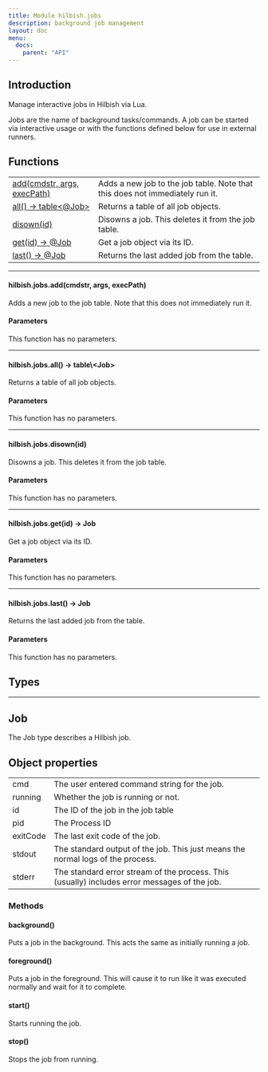 ```yaml
---
title: Module hilbish.jobs
description: background job management
layout: doc
menu:
  docs:
    parent: "API"
---
```


## Introduction

Manage interactive jobs in Hilbish via Lua.

Jobs are the name of background tasks/commands. A job can be started via
interactive usage or with the functions defined below for use in external runners.

## Functions
|||
|----|----|
|<a href="#jobs.add">add(cmdstr, args, execPath)</a>|Adds a new job to the job table. Note that this does not immediately run it.|
|<a href="#jobs.all">all() -> table<@Job></a>|Returns a table of all job objects.|
|<a href="#jobs.disown">disown(id)</a>|Disowns a job. This deletes it from the job table.|
|<a href="#jobs.get">get(id) -> @Job</a>|Get a job object via its ID.|
|<a href="#jobs.last">last() -> @Job</a>|Returns the last added job from the table.|

<hr><div id='jobs.add'>
<h4 class='heading'>
hilbish.jobs.add(cmdstr, args, execPath)
<a href="#jobs.add" class='heading-link'>
	<i class="fas fa-paperclip"></i>
</a>
</h4>

Adds a new job to the job table. Note that this does not immediately run it.  
#### Parameters
This function has no parameters.  
</div>

<hr><div id='jobs.all'>
<h4 class='heading'>
hilbish.jobs.all() -> table\<<a href="/Hilbish/docs/api/hilbish/hilbish.jobs/#job" style="text-decoration: none;" id="lol">Job</a>>
<a href="#jobs.all" class='heading-link'>
	<i class="fas fa-paperclip"></i>
</a>
</h4>

Returns a table of all job objects.  
#### Parameters
This function has no parameters.  
</div>

<hr><div id='jobs.disown'>
<h4 class='heading'>
hilbish.jobs.disown(id)
<a href="#jobs.disown" class='heading-link'>
	<i class="fas fa-paperclip"></i>
</a>
</h4>

Disowns a job. This deletes it from the job table.  
#### Parameters
This function has no parameters.  
</div>

<hr><div id='jobs.get'>
<h4 class='heading'>
hilbish.jobs.get(id) -> <a href="/Hilbish/docs/api/hilbish/hilbish.jobs/#job" style="text-decoration: none;" id="lol">Job</a>
<a href="#jobs.get" class='heading-link'>
	<i class="fas fa-paperclip"></i>
</a>
</h4>

Get a job object via its ID.  
#### Parameters
This function has no parameters.  
</div>

<hr><div id='jobs.last'>
<h4 class='heading'>
hilbish.jobs.last() -> <a href="/Hilbish/docs/api/hilbish/hilbish.jobs/#job" style="text-decoration: none;" id="lol">Job</a>
<a href="#jobs.last" class='heading-link'>
	<i class="fas fa-paperclip"></i>
</a>
</h4>

Returns the last added job from the table.  
#### Parameters
This function has no parameters.  
</div>

## Types
<hr>

## Job
The Job type describes a Hilbish job.
## Object properties
|||
|----|----|
|cmd|The user entered command string for the job.|
|running|Whether the job is running or not.|
|id|The ID of the job in the job table|
|pid|The Process ID|
|exitCode|The last exit code of the job.|
|stdout|The standard output of the job. This just means the normal logs of the process.|
|stderr|The standard error stream of the process. This (usually) includes error messages of the job.|


### Methods
#### background()
Puts a job in the background. This acts the same as initially running a job.

#### foreground()
Puts a job in the foreground. This will cause it to run like it was
executed normally and wait for it to complete.

#### start()
Starts running the job.

#### stop()
Stops the job from running.

